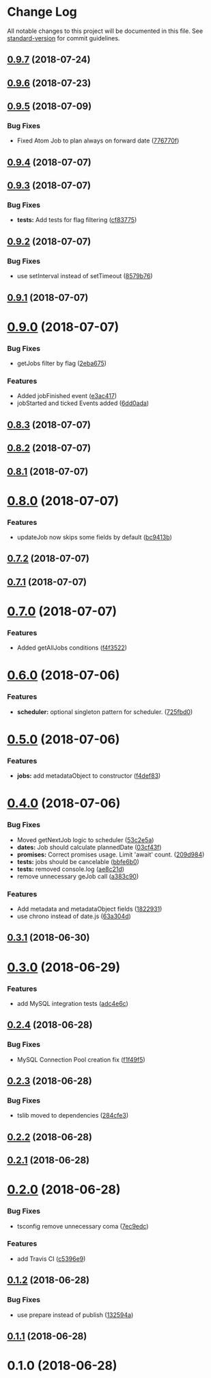 # Change Log

All notable changes to this project will be documented in this file. See [standard-version](https://github.com/conventional-changelog/standard-version) for commit guidelines.

<a name="0.9.7"></a>
## [0.9.7](https://github.com/robertmeisner/atom-jobs/compare/v0.9.6...v0.9.7) (2018-07-24)



<a name="0.9.6"></a>
## [0.9.6](https://github.com/robertmeisner/atom-jobs/compare/v0.9.5...v0.9.6) (2018-07-23)



<a name="0.9.5"></a>
## [0.9.5](https://github.com/robertmeisner/atom-jobs/compare/v0.9.4...v0.9.5) (2018-07-09)


### Bug Fixes

* Fixed Atom Job to plan always on forward date ([776770f](https://github.com/robertmeisner/atom-jobs/commit/776770f))



<a name="0.9.4"></a>
## [0.9.4](https://github.com/robertmeisner/atom-jobs/compare/v0.9.3...v0.9.4) (2018-07-07)



<a name="0.9.3"></a>
## [0.9.3](https://github.com/robertmeisner/atom-jobs/compare/v0.9.2...v0.9.3) (2018-07-07)


### Bug Fixes

* **tests:** Add tests for flag filtering ([cf83775](https://github.com/robertmeisner/atom-jobs/commit/cf83775))



<a name="0.9.2"></a>
## [0.9.2](https://github.com/robertmeisner/atom-jobs/compare/v0.9.1...v0.9.2) (2018-07-07)


### Bug Fixes

* use setInterval instead of setTimeout ([8579b76](https://github.com/robertmeisner/atom-jobs/commit/8579b76))



<a name="0.9.1"></a>
## [0.9.1](https://github.com/robertmeisner/atom-jobs/compare/v0.9.0...v0.9.1) (2018-07-07)



<a name="0.9.0"></a>
# [0.9.0](https://github.com/robertmeisner/atom-jobs/compare/v0.8.3...v0.9.0) (2018-07-07)


### Bug Fixes

* getJobs filter by flag ([2eba675](https://github.com/robertmeisner/atom-jobs/commit/2eba675))


### Features

* Added jobFinished event ([e3ac417](https://github.com/robertmeisner/atom-jobs/commit/e3ac417))
* jobStarted and ticked Events added ([6dd0ada](https://github.com/robertmeisner/atom-jobs/commit/6dd0ada))



<a name="0.8.3"></a>
## [0.8.3](https://github.com/robertmeisner/atom-jobs/compare/v0.8.2...v0.8.3) (2018-07-07)



<a name="0.8.2"></a>
## [0.8.2](https://github.com/robertmeisner/atom-jobs/compare/v0.8.1...v0.8.2) (2018-07-07)



<a name="0.8.1"></a>
## [0.8.1](https://github.com/robertmeisner/atom-jobs/compare/v0.8.0...v0.8.1) (2018-07-07)



<a name="0.8.0"></a>
# [0.8.0](https://github.com/robertmeisner/atom-jobs/compare/v0.7.2...v0.8.0) (2018-07-07)


### Features

* updateJob now skips some fields by default ([bc9413b](https://github.com/robertmeisner/atom-jobs/commit/bc9413b))



<a name="0.7.2"></a>
## [0.7.2](https://github.com/robertmeisner/atom-jobs/compare/v0.7.1...v0.7.2) (2018-07-07)



<a name="0.7.1"></a>
## [0.7.1](https://github.com/robertmeisner/atom-jobs/compare/v0.7.0...v0.7.1) (2018-07-07)



<a name="0.7.0"></a>
# [0.7.0](https://github.com/robertmeisner/atom-jobs/compare/v0.6.0...v0.7.0) (2018-07-07)


### Features

* Added getAllJobs conditions ([f4f3522](https://github.com/robertmeisner/atom-jobs/commit/f4f3522))



<a name="0.6.0"></a>
# [0.6.0](https://github.com/robertmeisner/atom-jobs/compare/v0.5.0...v0.6.0) (2018-07-06)


### Features

* **scheduler:** optional singleton pattern for scheduler. ([725fbd0](https://github.com/robertmeisner/atom-jobs/commit/725fbd0))



<a name="0.5.0"></a>
# [0.5.0](https://github.com/robertmeisner/atom-jobs/compare/v0.4.0...v0.5.0) (2018-07-06)


### Features

* **jobs:** add metadataObject to constructor ([f4def83](https://github.com/robertmeisner/atom-jobs/commit/f4def83))



<a name="0.4.0"></a>
# [0.4.0](https://github.com/robertmeisner/atom-jobs/compare/v0.3.1...v0.4.0) (2018-07-06)


### Bug Fixes

* Moved getNextJob logic to scheduler ([53c2e5a](https://github.com/robertmeisner/atom-jobs/commit/53c2e5a))
* **dates:**   Job should calculate plannedDate ([03cf43f](https://github.com/robertmeisner/atom-jobs/commit/03cf43f))
* **promises:** Correct promises usage. Limit 'await' count. ([209d984](https://github.com/robertmeisner/atom-jobs/commit/209d984))
* **tests:** jobs should be cancelable ([bbfe6b0](https://github.com/robertmeisner/atom-jobs/commit/bbfe6b0))
* **tests:** removed console.log ([ae8c21d](https://github.com/robertmeisner/atom-jobs/commit/ae8c21d))
* remove unnecessary geJob call ([a383c90](https://github.com/robertmeisner/atom-jobs/commit/a383c90))


### Features

* Add metadata and metadataObject fields ([1822931](https://github.com/robertmeisner/atom-jobs/commit/1822931))
* use chrono instead of date.js ([63a304d](https://github.com/robertmeisner/atom-jobs/commit/63a304d))



<a name="0.3.1"></a>
## [0.3.1](https://github.com/robertmeisner/atom-jobs/compare/v0.3.0...v0.3.1) (2018-06-30)



<a name="0.3.0"></a>
# [0.3.0](https://github.com/robertmeisner/atom-jobs/compare/v0.2.4...v0.3.0) (2018-06-29)


### Features

* add MySQL integration tests ([adc4e6c](https://github.com/robertmeisner/atom-jobs/commit/adc4e6c))



<a name="0.2.4"></a>
## [0.2.4](https://github.com/robertmeisner/atom-jobs/compare/v0.2.3...v0.2.4) (2018-06-28)


### Bug Fixes

* MySQL Connection Pool  creation fix ([f1f49f5](https://github.com/robertmeisner/atom-jobs/commit/f1f49f5))



<a name="0.2.3"></a>
## [0.2.3](https://github.com/robertmeisner/atom-jobs/compare/v0.2.2...v0.2.3) (2018-06-28)


### Bug Fixes

* tslib moved to dependencies ([284cfe3](https://github.com/robertmeisner/atom-jobs/commit/284cfe3))



<a name="0.2.2"></a>
## [0.2.2](https://github.com/robertmeisner/atom-jobs/compare/v0.2.1...v0.2.2) (2018-06-28)



<a name="0.2.1"></a>
## [0.2.1](https://github.com/robertmeisner/atom-jobs/compare/v0.2.0...v0.2.1) (2018-06-28)



<a name="0.2.0"></a>
# [0.2.0](https://github.com/robertmeisner/atom-jobs/compare/v0.1.2...v0.2.0) (2018-06-28)


### Bug Fixes

* tsconfig remove unnecessary coma ([7ec9edc](https://github.com/robertmeisner/atom-jobs/commit/7ec9edc))


### Features

* add Travis CI ([c5396e9](https://github.com/robertmeisner/atom-jobs/commit/c5396e9))



<a name="0.1.2"></a>
## [0.1.2](https://github.com/robertmeisner/atom-jobs/compare/v0.1.1...v0.1.2) (2018-06-28)


### Bug Fixes

* use prepare instead of publish ([132594a](https://github.com/robertmeisner/atom-jobs/commit/132594a))



<a name="0.1.1"></a>
## [0.1.1](https://github.com/robertmeisner/atom-jobs/compare/v0.1.0...v0.1.1) (2018-06-28)



<a name="0.1.0"></a>
# 0.1.0 (2018-06-28)
